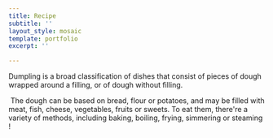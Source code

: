 ```yaml
---
title: Recipe
subtitle: ''
layout_style: mosaic
template: portfolio
excerpt: ''

---
```

Dumpling is a broad classification of dishes that consist of pieces of dough wrapped around a filling, or of dough without filling. 

 The dough can be based on bread, flour or potatoes, and may be filled with meat, fish, cheese, vegetables, fruits or sweets. To eat them, there're a variety of methods, including baking, boiling, frying, simmering or steaming !